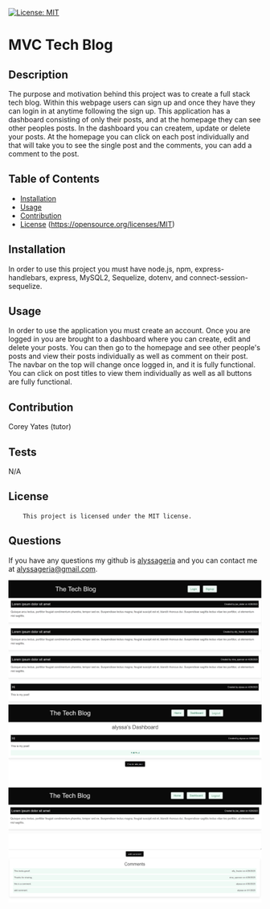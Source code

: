 
[![License: MIT](https://img.shields.io/badge/License-MIT-yellow.svg)](https://opensource.org/licenses/MIT)

# MVC Tech Blog

## Description
The purpose and motivation behind this project was to create a full stack tech blog. Within this webpage users can sign up and once they have they can login in at anytime following the sign up. This application has a dashboard consisting of only their posts, and at the homepage they can see other peoples posts. In the dashboard you can createm, update or delete your posts. At the homepage you can click on each post individually and that will take you to see the single post and the comments, you can add a comment to the post. 

## Table of Contents
- [Installation](#installation)
- [Usage](#usage)
- [Contribution](#contribution)
- [License](#license)
(https://opensource.org/licenses/MIT)
## Installation
In order to use this project you must have node.js, npm, express-handlebars, express, MySQL2, Sequelize, dotenv, and connect-session-sequelize.

## Usage
In order to use the application you must create an account. Once you are logged in you are brought to a dashboard where you can create, edit and delete your posts. You can then go to the homepage and see other people's posts and view their posts individually as well as comment on their post. The navbar on the top will change once logged in, and it is fully functional. You can click on post titles to view them individually as well as all buttons are fully functional.

## Contribution
Corey Yates (tutor)

## Tests
N/A

## License
        This project is licensed under the MIT license.

## Questions
If you have any questions my github is [alyssageria](https://github.com/alyssageria/) and you can contact me at alyssageria@gmail.com.

![screenshot](./public/images/Screenshot%202023-05-02%20075834.png)
![screenshot](./public/images/Screenshot%202023-05-02%20075901.png)
![screenshot](./public/images/Screenshot%202023-05-02%20075922.png)
